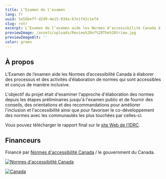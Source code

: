 ```yaml
---
title: L’Examen de l’examen
lang: fr
uuid: 5e56beff-d2d9-4e15-93da-b7e1f42c1e74
slug: rotr
excerpt: L’Examen de l’examen aide les Normes d’accessibilité Canada à élaborer des processus et des activités d’élaboration de normes qui sont accessibles et conçus de manière inclusive.
previewImage: /assets/uploads/Review%20of%20The%20triew.jpg
previewImageAlt: ''
color: green
---
```

## À propos

L’Examen de l’examen aide les Normes d’accessibilité Canada à élaborer des processus et des activités d’élaboration de normes qui sont accessibles et conçus de manière inclusive.

L'objectif du projet était d'examiner l'approche d'élaboration des normes depuis les étapes préliminaires jusqu'à l'examen public et de fournir des conseils, des orientations et des recommandations pour améliorer l'inclusion et l'accessibilité ainsi que pour favoriser le co-développement des normes avec les communautés les plus touchées par celles-ci.

Vous pouvez télécharger le rapport final sur le [site Web de l’IDRC](https://idrc.ocadu.ca/projects/rotr/).

## Financeurs

Financé par [Normes d'accessibilité Canada](https://accessibilite.canada.ca) / le gouvernment du Canada.

[![Normes d'accessibilité Canada](/assets/uploads/asc.png)](https://accessibilite.canada.ca/)

[![Canada](/assets/uploads/canada.svg)](https://www.canada.ca/fr.html)
